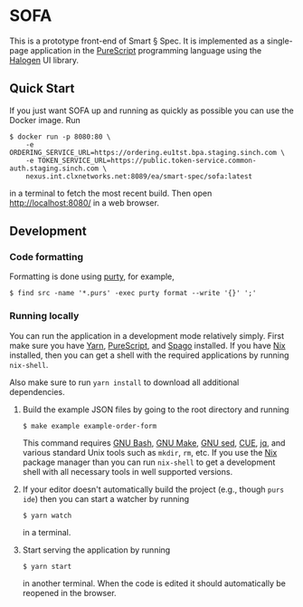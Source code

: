 # SOFA

This is a prototype front-end of Smart § Spec. It is implemented as a
single-page application in the [PureScript] programming language using
the [Halogen] UI library.

## Quick Start

If you just want SOFA up and running as quickly as possible you can
use the Docker image. Run

``` sh-session
$ docker run -p 8080:80 \
    -e ORDERING_SERVICE_URL=https://ordering.eu1tst.bpa.staging.sinch.com \
    -e TOKEN_SERVICE_URL=https://public.token-service.common-auth.staging.sinch.com \
    nexus.int.clxnetworks.net:8089/ea/smart-spec/sofa:latest
```

in a terminal to fetch the most recent build. Then open
<http://localhost:8080/> in a web browser.

## Development

### Code formatting

Formatting is done using [purty](https://gitlab.com/joneshf/purty),
for example,

``` sh-session
$ find src -name '*.purs' -exec purty format --write '{}' ';'
```

### Running locally

You can run the application in a development mode relatively simply.
First make sure you have [Yarn], [PureScript], and [Spago] installed.
If you have [Nix] installed, then you can get a shell with the
required applications by running `nix-shell`.

Also make sure to run `yarn install` to download all additional
dependencies.

1. Build the example JSON files by going to the root directory and
   running

   ``` sh-session
   $ make example example-order-form
   ```

   This command requires [GNU Bash], [GNU Make], [GNU sed], [CUE],
   [jq], and various standard Unix tools such as `mkdir`, `rm`, etc.
   If you use the [Nix] package manager than you can run `nix-shell`
   to get a development shell with all necessary tools in well
   supported versions.

2. If your editor doesn't automatically build the project (e.g.,
   though `purs ide`) then you can start a watcher by running

    ``` sh-session
    $ yarn watch
    ```

   in a terminal.

3. Start serving the application by running

    ``` sh-ession
    $ yarn start
    ```

   in another terminal. When the code is edited it should
   automatically be reopened in the browser.

[CUE]: https://cuelang.org/
[GNU Bash]: https://www.gnu.org/software/bash/
[GNU Make]: https://www.gnu.org/software/make/
[GNU sed]: https://www.gnu.org/software/sed/
[Halogen]: https://purescript-halogen.github.io/purescript-halogen/
[Nix]: https://nixos.org/
[PureScript]: https://www.purescript.org/
[Spago]: https://github.com/purescript/spago
[Yarn]: https://yarnpkg.com/
[jq]: https://stedolan.github.io/jq/
